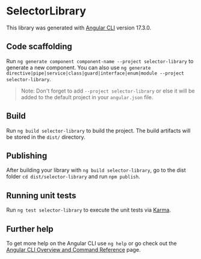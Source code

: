 # SelectorLibrary

This library was generated with [Angular CLI](https://github.com/angular/angular-cli) version 17.3.0.

## Code scaffolding

Run `ng generate component component-name --project selector-library` to generate a new component. You can also use `ng generate directive|pipe|service|class|guard|interface|enum|module --project selector-library`.
> Note: Don't forget to add `--project selector-library` or else it will be added to the default project in your `angular.json` file. 

## Build

Run `ng build selector-library` to build the project. The build artifacts will be stored in the `dist/` directory.

## Publishing

After building your library with `ng build selector-library`, go to the dist folder `cd dist/selector-library` and run `npm publish`.

## Running unit tests

Run `ng test selector-library` to execute the unit tests via [Karma](https://karma-runner.github.io).

## Further help

To get more help on the Angular CLI use `ng help` or go check out the [Angular CLI Overview and Command Reference](https://angular.io/cli) page.
